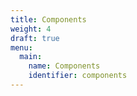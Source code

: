 ```yaml
---
title: Components
weight: 4
draft: true
menu:
  main:
    name: Components
    identifier: components
---
```

